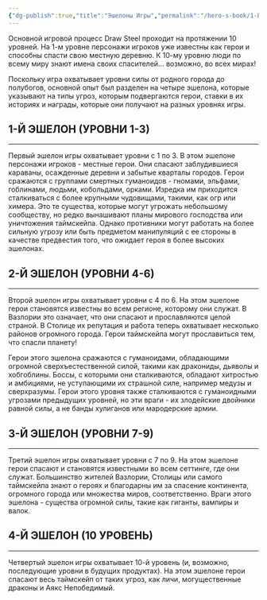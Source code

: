 ```yaml
---
{"dg-publish":true,"title":"Эшелоны Игры","permalink":"/hero-s-book/1-basics/7-echelons-of-play/","dgPassFrontmatter":true}
---
```


Основной игровой процесс Draw Steel проходит на протяжении 10 уровней. На 1-м уровне персонажи игроков уже известны как герои и способны спасти свою местную деревню. К 10-му уровню люди по всему миру знают имена своих спасителей... возможно, во всех мирах!

Поскольку игра охватывает уровни силы от родного города до полубогов, основной опыт был разделен на четыре эшелона, которые указывают на типы угроз, которым подвергаются герои, ставки в их историях и награды, которые они получают на разных уровнях игры.

## 1-Й ЭШЕЛОН (УРОВНИ 1-3)
---
Первый эшелон игры охватывает уровни с 1 по 3. В этом эшелоне персонажи игроков - местные герои. Они спасают заблудившиеся караваны, осажденные деревни и забытые кварталы городов. Герои сражаются с группами смертных гуманоидов - гномами, эльфами, гоблинами, людьми, кобольдами, орками. Изредка им приходится сталкиваться с более крупными чудовищами, такими, как огр или химера. Это те существа, которые могут угрожать небольшому сообществу, но редко вынашивают планы мирового господства или уничтожения таймскейпа. Однако противники могут работать на более сильную угрозу или быть предметом манипуляций с ее стороны в качестве предвестия того, что ожидает героя в более высоких эшелонах.

## 2-Й ЭШЕЛОН (УРОВНИ 4-6)
---
Второй эшелон игры охватывает уровни с 4 по 6. На этом эшелоне герои становятся известны во всем регионе, которому они служат. В Вазлории это означает, что они спасают и прославляются целой страной. В Столице их репутация и работа теперь охватывает несколько районов огромного города. Герои таймскейпа могут прославиться тем, что спасли планету!

Герои этого эшелона сражаются с гуманоидами, обладающими огромной сверхъестественной силой, такими как дракониды, дьяволы и хобгоблины. Боссы, с которыми они сталкиваются, обладают хитростью и амбициями, не уступающими их страшной силе, например медузы и сверхразумы. Герои этого уровня также сталкиваются с гуманоидными угрозами предыдущих уровней, но эти враги - их злодейские двойники равной силы, а не банды хулиганов или мародерские армии.

## 3-Й ЭШЕЛОН (УРОВНИ 7-9)
---
Третий эшелон игры охватывает уровни с 7 по 9. На этом эшелоне герои спасают и становятся известными во всем сеттинге, где они служат. Большинство жителей Вазлории, Столицы или самого таймскейпа знают о героях и благодарны им за спасение континента, огромного города или множества миров, соответственно. Враги этого эшелона - существа огромной силы, такие как гиганты, вампиры и валок.

## 4-Й ЭШЕЛОН (10 УРОВЕНЬ)
---
Четвертый эшелон игры охватывает 10-й уровень (и, возможно, последующие уровни в будущих продуктах). На этом эшелоне герои спасают весь таймскейп от таких угроз, как личи, могущественные драконы и Аякс Непобедимый.